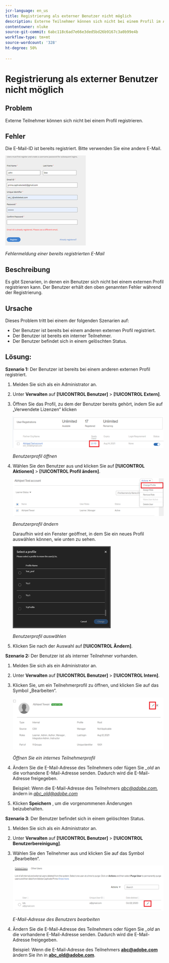 ```yaml
---
jcr-language: en_us
title: Registrierung als externer Benutzer nicht möglich
description: Externe Teilnehmer können sich nicht bei einem Profil im Adobe Learning Manager registrieren.
contentowner: nluke
source-git-commit: 6abc118c6ad7e66e3ded5bd26b9167c3a0b99e4b
workflow-type: tm+mt
source-wordcount: '328'
ht-degree: 50%

---
```




# Registrierung als externer Benutzer nicht möglich

## Problem

Externe Teilnehmer können sich nicht bei einem Profil registrieren.

## Fehler

Die E-Mail-ID ist bereits registriert. Bitte verwenden Sie eine andere E-Mail.

![](assets/cp-register-profile.png)

*Fehlermeldung einer bereits registrierten E-Mail*

## Beschreibung

Es gibt Szenarien, in denen ein Benutzer sich nicht bei einem externen Profil registrieren kann. Der Benutzer erhält den oben genannten Fehler während der Registrierung.

## Ursache

Dieses Problem tritt bei einem der folgenden Szenarien auf:

* Der Benutzer ist bereits bei einem anderen externen Profil registriert.
* Der Benutzer ist bereits ein interner Teilnehmer.
* Der Benutzer befindet sich in einem gelöschten Status.

## Lösung:

**Szenario 1:** Der Benutzer ist bereits bei einem anderen externen Profil registriert.

1. Melden Sie sich als ein Administrator an.
1. Unter **Verwalten** auf **[!UICONTROL Benutzer]** > **[!UICONTROL Extern]**.
1. Öffnen Sie das Profil, zu dem der Benutzer bereits gehört, indem Sie auf „Verwendete Lizenzen“ klicken

   ![](assets/cp-seats-used.png)

   *Benutzerprofil öffnen*

1. Wählen Sie den Benutzer aus und klicken Sie auf **[!UICONTROL Aktionen]** > **[!UICONTROL Profil ändern]**.

   ![](assets/cp-change-profile.png)

   *Benutzerprofil ändern*

   Daraufhin wird ein Fenster geöffnet, in dem Sie ein neues Profil auswählen können, wie unten zu sehen.

   ![](assets/cp-select-profiles.png)

   *Benutzerprofil auswählen*

1. Klicken Sie nach der Auswahl auf **[!UICONTROL Ändern]**.

**Szenario 2:** Der Benutzer ist als interner Teilnehmer vorhanden.

1. Melden Sie sich als ein Administrator an.
1. Unter **Verwalten** auf **[!UICONTROL Benutzer]** > **[!UICONTROL Intern]**.
1. Klicken Sie, um ein Teilnehmerprofil zu öffnen, und klicken Sie auf das Symbol „Bearbeiten“.

   ![](assets/cp-internal-learner.png)

   *Öffnen Sie ein internes Teilnehmerprofil*

1. Ändern Sie die E-Mail-Adresse des Teilnehmers oder fügen Sie *_old* an die vorhandene E-Mail-Adresse senden. Dadurch wird die E-Mail-Adresse freigegeben.

   Beispiel: Wenn die E-Mail-Adresse des Teilnehmers *<abc@adobe.com>,* ändern in *<abc_old@adobe.com>*

1. Klicken **Speichern** , um die vorgenommenen Änderungen beizubehalten.

**Szenario 3**: Der Benutzer befindet sich in einem gelöschten Status.

1. Melden Sie sich als ein Administrator an.
1. Unter **Verwalten** auf **[!UICONTROL Benutzer]** > **[!UICONTROL Benutzerbereinigung]**.
1. Wählen Sie den Teilnehmer aus und klicken Sie auf das Symbol „Bearbeiten“.

   ![](assets/cp-deleted-learner.png)

   *E-Mail-Adresse des Benutzers bearbeiten*

1. Ändern Sie die E-Mail-Adresse des Teilnehmers oder fügen Sie *_old* an die vorhandene E-Mail-Adresse senden. Dadurch wird die E-Mail-Adresse freigegeben.

   Beispiel: Wenn die E-Mail-Adresse des Teilnehmers **<abc@adobe.com>**&#x200B;ändern Sie ihn in **<abc_old@adobe.com>**.

